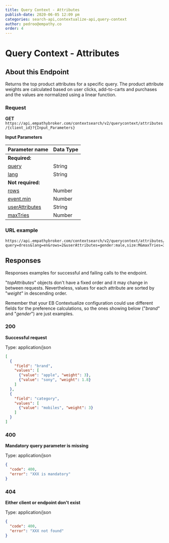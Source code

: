 ```yaml
---
title: Query Context - Attributes
publish-date: 2020-06-05 12:09 pm
categories: search-api,contextualize-api,query-context
author: pedroo@empathy.co
order: 4
---
```


# Query Context - Attributes

## About this Endpoint
Returns the top product attributes for a specific query. The product attribute weights are calculated based on user clicks, add-to-carts and purchases and the values are normalized using a linear function.

### Request
**GET** `https://api.empathybroker.com/contextsearch/v2/querycontext/attributes/{client_id}?{Input_Parameters}`

**Input Parameters**

| Parameter name                                                                               | Data Type |
| -------------------------------------------------------------------------------------------- | --------- |
| **Required:**                                                                                |           |
| [query](/api-reference/search-api/contextualize-api/contextualize-input-parameter-glossary/)          | String    |
| [lang](/api-reference/search-api/contextualize-api/contextualize-input-parameter-glossary/)           | String    |
| **Not required:**                                                                            |           |
| [rows](/api-reference/search-api/contextualize-api/contextualize-input-parameter-glossary/)           | Number    |
| [event.min](/api-reference/search-api/contextualize-api/contextualize-input-parameter-glossary/)      | Number    |
| [userAttributes](/api-reference/search-api/contextualize-api/contextualize-input-parameter-glossary/) | String    |
| [maxTries](/api-reference/search-api/contextualize-api/contextualize-input-parameter-glossary/)       | Number    |
### URL example
```
https://api.empathybroker.com/contextsearch/v2/querycontext/attributes/ebdemo?query=dress&lang=en&rows=2&userAttributes=gender:male,size:M&maxTries=3&events.min=25
```

## Responses
Responses examples for successful and failing calls to the endpoint.

"*topAttributes*" objects don't have a fixed order and it may change in between requests. Nevertheless, values for each attribute are sorted by "*weight*" in descending order.

Remember that your EB Contextualize configuration could use different fields for the preference calculations, so the ones showing below ("*brand*" and "*gender*") are just examples.

### 200
**Successful request**

Type: application/json  

```json
[
  {
    "field": "brand",
    "values": [
      {"value": "apple", "weight": 3},
      {"value": "sony", "weight": 1.8}
    ]
  },
  {
    "field": "category",
    "values": [
      {"value": "mobiles", "weight": 3}
    ]
  }
] 
```
### 400
**Mandatory query parameter is missing**

Type: application/json

```json
{
  "code": 400,
  "error": "XXX is mandatory"
}
```
### 404
**Either client or endpoint don't exist**

Type: application/json

```json
{
  "code": 400,
  "error": "XXX not found"
}
```

